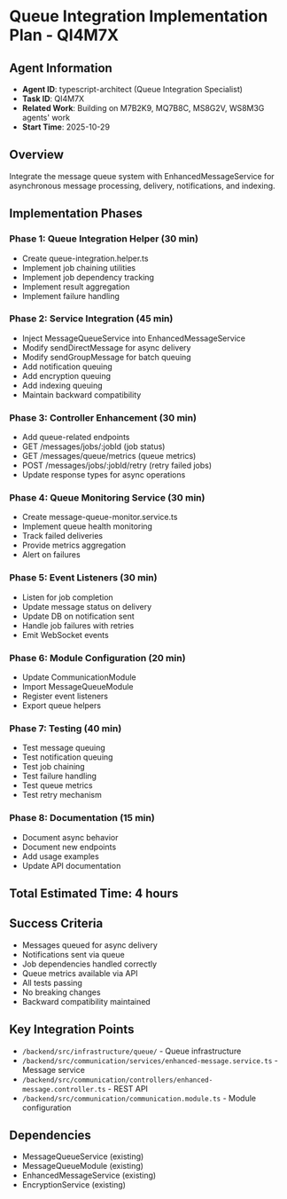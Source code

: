 # Queue Integration Implementation Plan - QI4M7X

## Agent Information
- **Agent ID**: typescript-architect (Queue Integration Specialist)
- **Task ID**: QI4M7X
- **Related Work**: Building on M7B2K9, MQ7B8C, MS8G2V, WS8M3G agents' work
- **Start Time**: 2025-10-29

## Overview
Integrate the message queue system with EnhancedMessageService for asynchronous message processing, delivery, notifications, and indexing.

## Implementation Phases

### Phase 1: Queue Integration Helper (30 min)
- Create queue-integration.helper.ts
- Implement job chaining utilities
- Implement job dependency tracking
- Implement result aggregation
- Implement failure handling

### Phase 2: Service Integration (45 min)
- Inject MessageQueueService into EnhancedMessageService
- Modify sendDirectMessage for async delivery
- Modify sendGroupMessage for batch queuing
- Add notification queuing
- Add encryption queuing
- Add indexing queuing
- Maintain backward compatibility

### Phase 3: Controller Enhancement (30 min)
- Add queue-related endpoints
- GET /messages/jobs/:jobId (job status)
- GET /messages/queue/metrics (queue metrics)
- POST /messages/jobs/:jobId/retry (retry failed jobs)
- Update response types for async operations

### Phase 4: Queue Monitoring Service (30 min)
- Create message-queue-monitor.service.ts
- Implement queue health monitoring
- Track failed deliveries
- Provide metrics aggregation
- Alert on failures

### Phase 5: Event Listeners (30 min)
- Listen for job completion
- Update message status on delivery
- Update DB on notification sent
- Handle job failures with retries
- Emit WebSocket events

### Phase 6: Module Configuration (20 min)
- Update CommunicationModule
- Import MessageQueueModule
- Register event listeners
- Export queue helpers

### Phase 7: Testing (40 min)
- Test message queuing
- Test notification queuing
- Test job chaining
- Test failure handling
- Test queue metrics
- Test retry mechanism

### Phase 8: Documentation (15 min)
- Document async behavior
- Document new endpoints
- Add usage examples
- Update API documentation

## Total Estimated Time: 4 hours

## Success Criteria
- Messages queued for async delivery
- Notifications sent via queue
- Job dependencies handled correctly
- Queue metrics available via API
- All tests passing
- No breaking changes
- Backward compatibility maintained

## Key Integration Points
- `/backend/src/infrastructure/queue/` - Queue infrastructure
- `/backend/src/communication/services/enhanced-message.service.ts` - Message service
- `/backend/src/communication/controllers/enhanced-message.controller.ts` - REST API
- `/backend/src/communication/communication.module.ts` - Module configuration

## Dependencies
- MessageQueueService (existing)
- MessageQueueModule (existing)
- EnhancedMessageService (existing)
- EncryptionService (existing)
